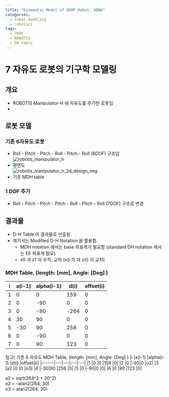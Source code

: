 ```yaml
---
title: "Kinematic Model of 6DOF Robot, ABBA"
categories:
  - robot modeling
  - robotics
tags:
  - 7DOF
  - ROBOTIS
  - DH table
---
```


# 7 자유도 로봇의 기구학 모델링
## 개요
- ROBOTIS Manipulator-H 에 자유도를 추가한 로봇임
- 

## 로봇 모델  
### 기존 6자유도 로봇  
- Roll - Pitch - Pitch - Roll - Pitch - Roll (6DOF) 구조임  
![robotis_manipulator_h](http://emanual.robotis.com/assets/images/platform/manipulator_h/manipulator_product.gif)  
- 평면도  
![robotis_manipulator_h_2d_design_img](http://emanual.robotis.com/assets/images/platform/manipulator_h/manipulator_h_001.jpg)  
- 기존 MDH table

### 1 DOF 추가
- Roll - Pitch - Pitch - Pitch - Roll - Pitch - Roll (7DOF) 구조로 변경

## 결과물
- D-H Table 이 결과물로 산출됨.
- 여기서는 Modified D-H Notation 을 활용함.
  - MDH notation 에서는 base 좌표계가 필요함 (standard DH notation 에서는 EE 좌표계 필요)
  - x0 과 z1 이 수직, 교차 (x(i-1) 과 z(i) 이 교차)

### MDH Table, (length: [mm], Angle: [Deg] )
|i	|a(i-1)	|alpha(i-1)	|d(i)	|offset(i)|
|------|---|---|---|---|
|1	|0	|0	|159 |0|
|2	|0	|-90|	0	 |0|
|3	|0	|-90|-264|0|
|4	|30	|90	|0	 |0|
|5	|-30|	90|	258|0|
|6	|0	|-90|	0	 |0|
|7	|0	|90	|123 |0|

참고) 기존 6 자유도 MDH Table, (length: [mm], Angle: [Deg] )
|i	|a(i-1)	|alpha(i-1)	|d(i)	|offset(i)|
|------|---|---|---|---|
|1	|0	|0	|159 |0|
|2	|0	|-90|0	 |o2|
|3	|a2	|0  |0   |o3|
|4	|-30|90	|258 |0|
|5	|0  |-90|0   |0|
|6	|0	|90 |123 |0|  

a2 = sqrt(264^2 + 30^2)  
o2 = -atan2(264, 30)  
o3 = atan2(264, 30)
